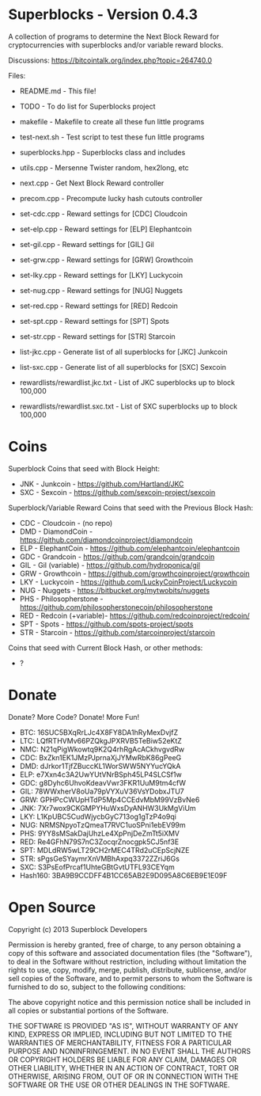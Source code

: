 Superblocks - Version 0.4.3
===========================

A collection of programs to determine the Next Block Reward for
cryptocurrencies with superblocks and/or variable reward blocks.

Discussions: https://bitcointalk.org/index.php?topic=264740.0

Files:

* README.md - This file!
* TODO - To do list for Superblocks project

* makefile - Makefile to create all these fun little programs

* test-next.sh - Test script to test these fun little programs

* superblocks.hpp - Superblocks class and includes
* utils.cpp - Mersenne Twister random, hex2long, etc

* next.cpp - Get Next Block Reward controller 
* precom.cpp - Precompute lucky hash cutouts controller

* set-cdc.cpp - Reward settings for [CDC] Cloudcoin 
* set-elp.cpp - Reward settings for [ELP] Elephantcoin
* set-gil.cpp - Reward settings for [GIL] Gil
* set-grw.cpp - Reward settings for [GRW] Growthcoin 
* set-lky.cpp - Reward settings for [LKY] Luckycoin
* set-nug.cpp - Reward settings for [NUG] Nuggets
* set-red.cpp - Reward settings for [RED] Redcoin   
* set-spt.cpp - Reward settings for [SPT] Spots
* set-str.cpp - Reward settings for [STR] Starcoin 

* list-jkc.cpp - Generate list of all superblocks for [JKC] Junkcoin
* list-sxc.cpp - Generate list of all superblocks for [SXC] Sexcoin
* rewardlists/rewardlist.jkc.txt - List of JKC superblocks up to block 100,000
* rewardlists/rewardlist.sxc.txt - List of SXC superblocks up to block 100,000



Coins
=====

Superblock Coins that seed with Block Height:
* JNK - Junkcoin - https://github.com/Hartland/JKC
* SXC - Sexcoin - https://github.com/sexcoin-project/sexcoin

Superblock/Variable Reward Coins that seed with the Previous Block Hash:
* CDC - Cloudcoin - (no repo)
* DMD - DiamondCoin - https://github.com/diamondcoinproject/diamondcoin
* ELP - ElephantCoin - https://github.com/elephantcoin/elephantcoin
* GDC - Grandcoin - https://github.com/grandcoin/grandcoin
* GIL - Gil (variable) - https://github.com/hydroponica/gil  
* GRW - Growthcoin - https://github.com/growthcoinproject/growthcoin
* LKY - Luckycoin - https://github.com/LuckyCoinProject/Luckycoin
* NUG - Nuggets - https://bitbucket.org/mytwobits/nuggets
* PHS - Philosopherstone - https://github.com/philosopherstonecoin/philosopherstone
* RED - Redcoin (+variable)- https://github.com/redcoinproject/redcoin/
* SPT - Spots - https://github.com/spots-project/spots
* STR - Starcoin - https://github.com/starcoinproject/starcoin

Coins that seed with Current Block Hash, or other methods:
* ?

Donate
======

Donate? More Code? Donate! More Fun!

* BTC: 16SUC5BXqRrLJc4X8FY8DA1hRyMexDvjfZ
* LTC: LQfRTHVMv66PZQkgJPXRVB5TeBiw52eKtZ
* NMC: N21qPigWkowtq9K2Q4rhRgAcACkhvgvdRw
* CDC: BxZkn1EK1JMzPJprnaXjJYMwRbK86gPeeG
* DMD: dJrkor1TjfZBuccKL1WorSWW5NYYucYQkA
* ELP: e7Xxn4c3A2UwYUtVNrBSph45LP4SLCSf1w
* GDC: g8Dyhc6UhvoKdeavVwr3FKR1UuM9tm4cfW
* GIL: 78WWxherV8oUa79pVYXuV36VsYDobxJTU7
* GRW: GPHPcCWUpHTdP5Mp4CCEdvMbM99VzBvNe6
* JNK: 7Xr7wox9CKGMPYHuWxsDyANHW3UkMgViUm
* LKY: L1KpUBC5CudWjycbGyC713og1gTzP4o9qi
* NUG: NRMSNpyoTzQmeaT7RVC1uoSPni1ebEV99m
* PHS: 9YY8sMSakDajUhzLe4XpPnjDeZmTt5iXMV
* RED: Re4GFhN79S7nC3ZocqrZnocgpk5CJ5nf3E
* SPT: MDLdRW5wLT29CH2rMEC4TRd2uCEpScjNZE
* STR: sPgsGeSYaymrXnVMBhAxpq3372ZZriJ6Gs
* SXC: S3PsEofPrcaf1UhteGBtGvtUTFL93CEYqm
* Hash160: 3BA9B9CCDFF4B1CC65AB2E9D095A8C6EB9E1E09F


Open Source
===========

Copyright (c) 2013 Superblock Developers

Permission is hereby granted, free of charge, to any person obtaining a copy
of this software and associated documentation files (the "Software"), to deal
in the Software without restriction, including without limitation the rights
to use, copy, modify, merge, publish, distribute, sublicense, and/or sell
copies of the Software, and to permit persons to whom the Software is
furnished to do so, subject to the following conditions:

The above copyright notice and this permission notice shall be included in
all copies or substantial portions of the Software.

THE SOFTWARE IS PROVIDED "AS IS", WITHOUT WARRANTY OF ANY KIND, EXPRESS OR
IMPLIED, INCLUDING BUT NOT LIMITED TO THE WARRANTIES OF MERCHANTABILITY,
FITNESS FOR A PARTICULAR PURPOSE AND NONINFRINGEMENT. IN NO EVENT SHALL THE
AUTHORS OR COPYRIGHT HOLDERS BE LIABLE FOR ANY CLAIM, DAMAGES OR OTHER
LIABILITY, WHETHER IN AN ACTION OF CONTRACT, TORT OR OTHERWISE, ARISING FROM,
OUT OF OR IN CONNECTION WITH THE SOFTWARE OR THE USE OR OTHER DEALINGS IN
THE SOFTWARE.

